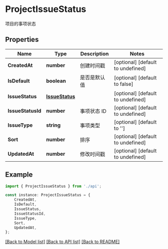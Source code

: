 # ProjectIssueStatus

项目的事项状态

## Properties

Name | Type | Description | Notes
------------ | ------------- | ------------- | -------------
**CreatedAt** | **number** | 创建时间戳 | [optional] [default to undefined]
**IsDefault** | **boolean** | 是否是默认值 | [optional] [default to false]
**IssueStatus** | [**IssueStatus**](IssueStatus.md) |  | [optional] [default to undefined]
**IssueStatusId** | **number** | 事项状态 ID | [optional] [default to undefined]
**IssueType** | **string** | 事项类型 | [optional] [default to '']
**Sort** | **number** | 排序 | [optional] [default to undefined]
**UpdatedAt** | **number** | 修改时间戳 | [optional] [default to undefined]

## Example

```typescript
import { ProjectIssueStatus } from './api';

const instance: ProjectIssueStatus = {
    CreatedAt,
    IsDefault,
    IssueStatus,
    IssueStatusId,
    IssueType,
    Sort,
    UpdatedAt,
};
```

[[Back to Model list]](../README.md#documentation-for-models) [[Back to API list]](../README.md#documentation-for-api-endpoints) [[Back to README]](../README.md)
